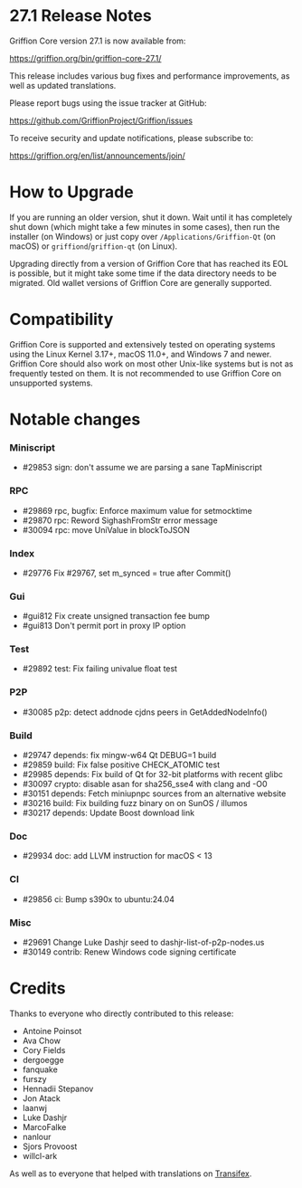 27.1 Release Notes
=====================

Griffion Core version 27.1 is now available from:

  <https://griffion.org/bin/griffion-core-27.1/>

This release includes various bug fixes and performance
improvements, as well as updated translations.

Please report bugs using the issue tracker at GitHub:

  <https://github.com/GriffionProject/Griffion/issues>

To receive security and update notifications, please subscribe to:

  <https://griffion.org/en/list/announcements/join/>

How to Upgrade
==============

If you are running an older version, shut it down. Wait until it has completely
shut down (which might take a few minutes in some cases), then run the
installer (on Windows) or just copy over `/Applications/Griffion-Qt` (on macOS)
or `griffiond`/`griffion-qt` (on Linux).

Upgrading directly from a version of Griffion Core that has reached its EOL is
possible, but it might take some time if the data directory needs to be migrated. Old
wallet versions of Griffion Core are generally supported.

Compatibility
==============

Griffion Core is supported and extensively tested on operating systems
using the Linux Kernel 3.17+, macOS 11.0+, and Windows 7 and newer. Griffion
Core should also work on most other Unix-like systems but is not as
frequently tested on them. It is not recommended to use Griffion Core on
unsupported systems.

Notable changes
===============

### Miniscript

- #29853 sign: don't assume we are parsing a sane TapMiniscript

### RPC

- #29869 rpc, bugfix: Enforce maximum value for setmocktime
- #29870 rpc: Reword SighashFromStr error message
- #30094 rpc: move UniValue in blockToJSON

### Index

- #29776 Fix #29767, set m_synced = true after Commit()

### Gui

- #gui812 Fix create unsigned transaction fee bump
- #gui813 Don't permit port in proxy IP option

### Test

- #29892 test: Fix failing univalue float test

### P2P

- #30085 p2p: detect addnode cjdns peers in GetAddedNodeInfo()

### Build

- #29747 depends: fix mingw-w64 Qt DEBUG=1 build
- #29859 build: Fix false positive CHECK_ATOMIC test
- #29985 depends: Fix build of Qt for 32-bit platforms with recent glibc
- #30097 crypto: disable asan for sha256_sse4 with clang and -O0
- #30151 depends: Fetch miniupnpc sources from an alternative website
- #30216 build: Fix building fuzz binary on on SunOS / illumos
- #30217 depends: Update Boost download link

### Doc

- #29934 doc: add LLVM instruction for macOS < 13

### CI

- #29856 ci: Bump s390x to ubuntu:24.04

### Misc

- #29691 Change Luke Dashjr seed to dashjr-list-of-p2p-nodes.us
- #30149 contrib: Renew Windows code signing certificate

Credits
=======

Thanks to everyone who directly contributed to this release:

- Antoine Poinsot
- Ava Chow
- Cory Fields
- dergoegge
- fanquake
- furszy
- Hennadii Stepanov
- Jon Atack
- laanwj
- Luke Dashjr
- MarcoFalke
- nanlour
- Sjors Provoost
- willcl-ark

As well as to everyone that helped with translations on
[Transifex](https://www.transifex.com/griffion/griffion/).
